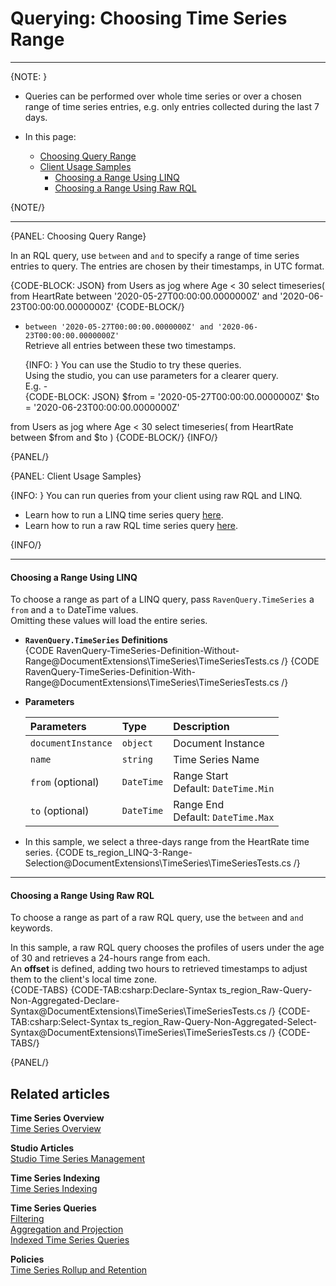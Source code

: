 ﻿# Querying: Choosing Time Series Range

---

{NOTE: }

* Queries can be performed over whole time series or over a chosen range 
  of time series entries, e.g. only entries collected during the last 7 days.  
    
* In this page:  
  * [Choosing Query Range](../../../document-extensions/timeseries/querying/choosing-query-range#choosing-query-range)  
  * [Client Usage Samples](../../../document-extensions/timeseries/querying/choosing-query-range#client-usage-samples)
     * [Choosing a Range Using LINQ](../../../document-extensions/timeseries/querying/choosing-query-range#choosing-a-range-using-linq)
     * [Choosing a Range Using Raw RQL](../../../document-extensions/timeseries/querying/choosing-query-range#choosing-a-range-using-raw-rql)

{NOTE/}

---

{PANEL: Choosing Query Range}

In an RQL query, use `between` and `and` to specify a range of time series 
entries to query. The entries are chosen by their timestamps, in UTC format.  

{CODE-BLOCK: JSON}
from Users as jog where Age < 30
select timeseries(
   from HeartRate 
   between 
      '2020-05-27T00:00:00.0000000Z'
     and 
      '2020-06-23T00:00:00.0000000Z'
{CODE-BLOCK/}
  
  * `between '2020-05-27T00:00:00.0000000Z' and '2020-06-23T00:00:00.0000000Z'`  
    Retrieve all entries between these two timestamps.  
      
      {INFO: }
      You can use the Studio to try these queries.  
      Using the studio, you can use parameters for a clearer query.  
      E.g. -  
      {CODE-BLOCK: JSON}
      $from = '2020-05-27T00:00:00.0000000Z'
$to = '2020-06-23T00:00:00.0000000Z'

from Users as jog where Age < 30
select timeseries(
   from HeartRate 
   between $from and $to
)
      {CODE-BLOCK/}
      {INFO/}

{PANEL/}

{PANEL: Client Usage Samples}

{INFO: }
You can run queries from your client using raw RQL and LINQ.  

* Learn how to run a LINQ time series query [here](../../../document-extensions/timeseries/client-api/session/query/linq-queries).  
* Learn how to run a raw RQL time series query [here](../../../document-extensions/timeseries/client-api/session/query/rql-queries).  

{INFO/}

---

#### Choosing a Range Using LINQ

To choose a range as part of a LINQ query, pass `RavenQuery.TimeSeries` 
a `from` and a `to` DateTime values.  
Omitting these values will load the entire series.  

* **`RavenQuery.TimeSeries` Definitions**  
   {CODE RavenQuery-TimeSeries-Definition-Without-Range@DocumentExtensions\TimeSeries\TimeSeriesTests.cs /}
   {CODE RavenQuery-TimeSeries-Definition-With-Range@DocumentExtensions\TimeSeries\TimeSeriesTests.cs /}
            

* **Parameters**  

    | Parameters | Type | Description |
    |:-------------|:-------------|:-------------|
    | `documentInstance` | `object` | Document Instance |
    | `name` | `string` | Time Series Name |
    | `from` (optional) | `DateTime` | Range Start <br> Default: `DateTime.Min` |
    | `to` (optional) | `DateTime` | Range End <br> Default: `DateTime.Max` |
  
* In this sample, we select a three-days range from the HeartRate time series.
  {CODE ts_region_LINQ-3-Range-Selection@DocumentExtensions\TimeSeries\TimeSeriesTests.cs /}

---

#### Choosing a Range Using Raw RQL

To choose a range as part of a raw RQL query, use the `between` and `and` keywords.  

In this sample, a raw RQL query chooses the profiles of users under the age of 30 and 
retrieves a 24-hours range from each.  
An **offset** is defined, adding two hours to retrieved timestamps to adjust them 
to the client's local time zone.  
 {CODE-TABS}
 {CODE-TAB:csharp:Declare-Syntax ts_region_Raw-Query-Non-Aggregated-Declare-Syntax@DocumentExtensions\TimeSeries\TimeSeriesTests.cs /}
 {CODE-TAB:csharp:Select-Syntax ts_region_Raw-Query-Non-Aggregated-Select-Syntax@DocumentExtensions\TimeSeries\TimeSeriesTests.cs /}
 {CODE-TABS/}

{PANEL/}

## Related articles

**Time Series Overview**  
[Time Series Overview](../../../document-extensions/timeseries/overview)  

**Studio Articles**  
[Studio Time Series Management](../../../studio/database/document-extensions/time-series)  

**Time Series Indexing**  
[Time Series Indexing](../../../document-extensions/timeseries/indexing)  

**Time Series Queries**  
[Filtering](../../../document-extensions/timeseries/querying/filtering)  
[Aggregation and Projection](../../../document-extensions/timeseries/querying/aggregation-and-projections)  
[Indexed Time Series Queries](../../../document-extensions/timeseries/querying/indexed-queries)

**Policies**  
[Time Series Rollup and Retention](../../../document-extensions/timeseries/rollup-and-retention)  
